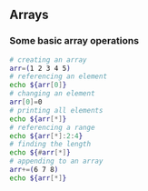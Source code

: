 ## Arrays

### Some basic array operations

```bash
# creating an array
arr=(1 2 3 4 5)
# referencing an element
echo ${arr[0]}
# changing an element
arr[0]=0
# printing all elements
echo ${arr[*]}
# referencing a range
echo ${arr[*]:2:4}
# finding the length
echo ${#arr[*]}
# appending to an array
arr+=(6 7 8)
echo ${arr[*]}
```
